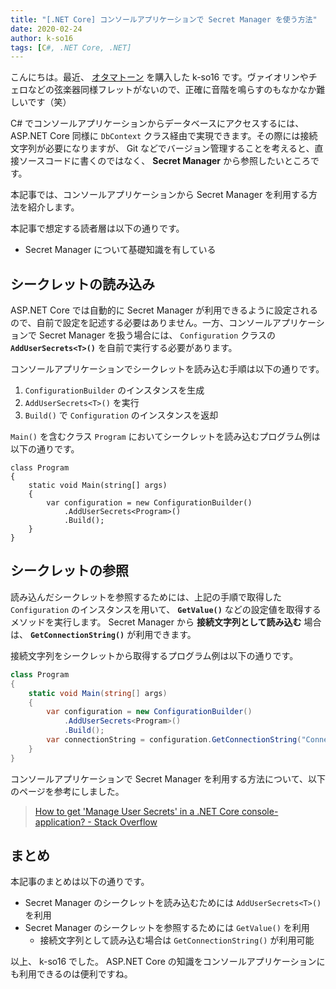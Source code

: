 ```yaml
---
title: "[.NET Core] コンソールアプリケーションで Secret Manager を使う方法"
date: 2020-02-24
author: k-so16
tags: [C#, .NET Core, .NET]
---
```


こんにちは。最近、 [オタマトーン](https://otamatone.jp/lineup/otamatone/) を購入した k-so16 です。ヴァイオリンやチェロなどの弦楽器同様フレットがないので、正確に音階を鳴らすのもなかなか難しいです（笑）

C# でコンソールアプリケーションからデータベースにアクセスするには、 ASP.NET Core 同様に `DbContext` クラス経由で実現できます。その際には接続文字列が必要になりますが、 Git などでバージョン管理することを考えると、直接ソースコードに書くのではなく、 **Secret Manager** から参照したいところです。

本記事では、コンソールアプリケーションから Secret Manager を利用する方法を紹介します。

本記事で想定する読者層は以下の通りです。

- Secret Manager について基礎知識を有している

## シークレットの読み込み
ASP.NET Core では自動的に Secret Manager が利用できるように設定されるので、自前で設定を記述する必要はありません。一方、コンソールアプリケーションで Secret Manager を扱う場合には、 `Configuration` クラスの **`AddUserSecrets<T>()`** を自前で実行する必要があります。

コンソールアプリケーションでシークレットを読み込む手順は以下の通りです。

1. `ConfigurationBuilder` のインスタンスを生成
1. `AddUserSecrets<T>()` を実行
1. `Build()` で `Configuration` のインスタンスを返却

`Main()` を含むクラス `Program` においてシークレットを読み込むプログラム例は以下の通りです。

```csharp:title=コンソールアプリケーションでシークレットを読み込むコード例
class Program
{
    static void Main(string[] args)
    {
        var configuration = new ConfigurationBuilder()
            .AddUserSecrets<Program>()
            .Build();
    }
}
```

## シークレットの参照
読み込んだシークレットを参照するためには、上記の手順で取得した `Configuration` のインスタンスを用いて、 **`GetValue()`** などの設定値を取得するメソッドを実行します。 Secret Manager から **接続文字列として読み込む** 場合は、 **`GetConnectionString()`** が利用できます。

接続文字列をシークレットから取得するプログラム例は以下の通りです。
```csharp
class Program
{
    static void Main(string[] args)
    {
        var configuration = new ConfigurationBuilder()
            .AddUserSecrets<Program>()
            .Build();
        var connectionString = configuration.GetConnectionString("ConnectionString");
    }
}
```

コンソールアプリケーションで Secret Manager を利用する方法について、以下のページを参考にしました。

> [How to get 'Manage User Secrets' in a .NET Core console-application? - Stack Overflow](https://stackoverflow.com/questions/42268265/how-to-get-manage-user-secrets-in-a-net-core-console-application)

## まとめ
本記事のまとめは以下の通りです。

- Secret Manager のシークレットを読み込むためには `AddUserSecrets<T>()` を利用
- Secret Manager のシークレットを参照するためには `GetValue()` を利用
    - 接続文字列として読み込む場合は `GetConnectionString()` が利用可能

以上、 k-so16 でした。 ASP.NET Core の知識をコンソールアプリケーションにも利用できるのは便利ですね。